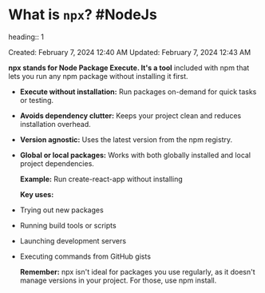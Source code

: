 # What is `npx`? #NodeJs 
heading:: 1

Created: February 7, 2024 12:40 AM
Updated: February 7, 2024 12:43 AM

**npx stands for Node Package Execute. It's a tool** included with npm that lets you run any npm package without installing it first.
- **Execute without installation:** Run packages on-demand for quick tasks or testing.
- **Avoids dependency clutter:** Keeps your project clean and reduces installation overhead.
- **Version agnostic:** Uses the latest version from the npm registry.
- **Global or local packages:** Works with both globally installed and local project dependencies.
  
  **Example:** Run create-react-app without installing
  
  **Key uses:**
- Trying out new packages
- Running build tools or scripts
- Launching development servers
- Executing commands from GitHub gists
  
  **Remember:** npx isn't ideal for packages you use regularly, as it doesn't manage versions in your project. For those, use npm install.